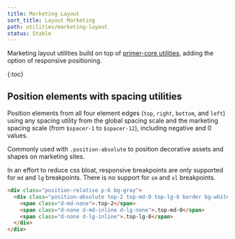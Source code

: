```yaml
---
title: Marketing Layout
sort_title: Layout Marketing
path: utilities/marketing-layout
status: Stable
---
```


Marketing layout utilities build on top of [primer-core utilities](/css/utilities/layout#position), adding the option of responsive positioning.

{:toc}

## Position elements with spacing utilities

Position elements from all four element edges (`top`, `right`, `bottom`, and `left`) using any spacing utility from the global spacing scale and the marketing spacing scale (from `$spacer-1` to `$spacer-12`), including negative and 0 values.

Commonly used with `.position-absolute` to position decorative assets and shapes on marketing sites.

In an effort to reduce css bloat, responsive breakpoints are only supported for `md` and `lg` breakpoints. There is no support for `sm` and `xl` breakpoints.

```html
<div class="position-relative p-6 bg-gray">
  <div class="position-absolute top-2 top-md-0 top-lg-8 border bg-white p-2">
    <span class="d-md-none">.top-2</span>
    <span class="d-none d-md-inline d-lg-none">.top-md-0</span>
    <span class="d-none d-lg-inline">.top-lg-8</span>
  </div>
</div>
```
